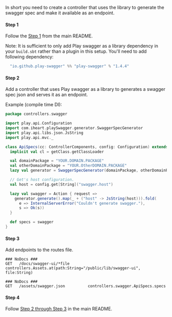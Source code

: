 
In short you need to create a controller that uses the library to generate the swagger spec and make it available as an endpoint.

#### Step 1
Follow the [Step 1](../README.md#step-1) from the main README.

Note:
  It is sufficient to only add Play swagger as a library dependency in your `build.sbt` rather than a plugin in this setup.
  You'll need to add following dependency:
```scala
  "io.github.play-swagger" %% "play-swagger" % "1.4.4"
```  

#### Step 2
Add a controller that uses  Play swagger as a library to generates a swagger spec json and serves it as an endpoint.

Example (compile time DI):
```scala
package controllers.swagger

import play.api.Configuration
import com.iheart.playSwagger.generator.SwaggerSpecGenerator
import play.api.libs.json.JsString
import play.api.mvc._

class ApiSpecs(cc: ControllerComponents, config: Configuration) extends AbstractController(cc) {
  implicit val cl = getClass.getClassLoader

  val domainPackage = "YOUR.DOMAIN.PACKAGE"
  val otherDomainPackage = "YOUR.OtherDOMAIN.PACKAGE"
  lazy val generator = SwaggerSpecGenerator(domainPackage, otherDomainPackage)

  // Get's host configuration.
  val host = config.get[String]("swagger.host")

  lazy val swagger = Action { request =>
    generator.generate().map(_ + ("host" -> JsString(host))).fold(
      e => InternalServerError("Couldn't generate swagger."),
      s => Ok(s))
  }

  def specs = swagger
}
```

#### Step 3
Add endpoints to the routes file.
```
### NoDocs ###
GET   /docs/swagger-ui/*file        controllers.Assets.at(path:String="/public/lib/swagger-ui", file:String)

### NoDocs ###
GET   /assets/swagger.json          controllers.swagger.ApiSpecs.specs
```

#### Step 4

Follow [Step 2 through Step 3](../README.md#step-2) in the main README.
